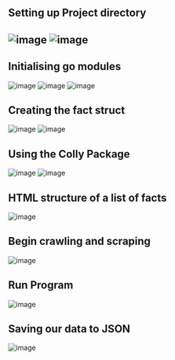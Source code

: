 <h2><b>Setting up Project directory</b><h2>
  
  ![image](https://github.com/Phanhieu1221/web-scraper/assets/98179861/f71bfda4-411c-4aac-a397-0733a82f30bb)
  ![image](https://github.com/Phanhieu1221/web-scraper/assets/98179861/b8c51af4-59c8-4126-910f-294d9d321d9b)
  
  <h2><b>Initialising go modules</b></h2>
  
  ![image](https://github.com/Phanhieu1221/web-scraper/assets/98179861/d8a4d92b-e4d6-437b-a59d-7a2adb4ea660)
  ![image](https://github.com/Phanhieu1221/web-scraper/assets/98179861/65891256-9121-4acd-a07b-2b62929e5804)
  ![image](https://github.com/Phanhieu1221/web-scraper/assets/98179861/516d0df9-e05e-4636-8e47-83e76fafaf65)
  
  <h2><b>Creating the fact struct</b></h2>
  
  ![image](https://github.com/Phanhieu1221/web-scraper/assets/98179861/25ea3cdc-74e4-4d8e-9a33-ae7ceffd763e)
 ![image](https://github.com/Phanhieu1221/web-scraper/assets/98179861/92938ab4-615f-4c21-b4d2-4439c5356104)
  
<h2>Using the Colly Package</h2>
  
![image](https://github.com/Phanhieu1221/web-scraper/assets/98179861/894b5875-ee12-4eab-bb9b-17511f1c8fcc)
    ![image](https://github.com/Phanhieu1221/web-scraper/assets/98179861/4ee2c0ec-04ed-4174-a3f5-142800634c9e)
  
  <h2><b>HTML structure of a list of facts</b></h2>
  
  ![image](https://github.com/Phanhieu1221/web-scraper/assets/98179861/4ba9b047-543f-44f4-9de5-51d0d3ea4073)
  
  <h2><b>Begin crawling and scraping</b></h2>
  
  ![image](https://github.com/Phanhieu1221/web-scraper/assets/98179861/ffcade65-e4af-4146-9ebf-3785dd320c48)
  <h2><b>Run Program</b></h2>
  
  ![image](https://github.com/Phanhieu1221/web-scraper/assets/98179861/dcfdcc2a-efdd-44c2-827d-06c7532a4b26)
  <h2><b>Saving our data to JSON</b></h2>
  
  ![image](https://github.com/Phanhieu1221/web-scraper/assets/98179861/f63bcb34-025d-4b36-85ec-fb8b469ebdf7)
